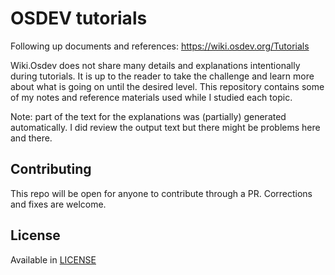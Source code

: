 # OSDEV tutorials

Following up documents and references: https://wiki.osdev.org/Tutorials

Wiki.Osdev does not share many details and explanations intentionally during tutorials.
It is up to the reader to take the challenge and learn more about what is going on until the desired level.
This repository contains some of my notes and reference materials used while I studied each topic.

Note: part of the text for the explanations was (partially) generated automatically. I did review the output text but there might be problems here and there. 

## Contributing
This repo will be open for anyone to contribute through a PR.
Corrections and fixes are welcome.

## License
Available in [LICENSE](./LICENSE)


